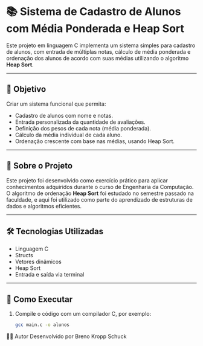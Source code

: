 # 📚 Sistema de Cadastro de Alunos com Média Ponderada e Heap Sort

Este projeto em linguagem C implementa um sistema simples para cadastro de alunos, com entrada de múltiplas notas, cálculo de média ponderada e ordenação dos alunos de acordo com suas médias utilizando o algoritmo **Heap Sort**.

---

## 🎯 Objetivo

Criar um sistema funcional que permita:
- Cadastro de alunos com nome e notas.
- Entrada personalizada da quantidade de avaliações.
- Definição dos pesos de cada nota (média ponderada).
- Cálculo da média individual de cada aluno.
- Ordenação crescente com base nas médias, usando Heap Sort.

---

## 🧠 Sobre o Projeto

Este projeto foi desenvolvido como exercício prático para aplicar conhecimentos adquiridos durante o curso de Engenharia da Computação. O algoritmo de ordenação **Heap Sort** foi estudado no semestre passado na faculdade, e aqui foi utilizado como parte do aprendizado de estruturas de dados e algoritmos eficientes.

---

## 🛠️ Tecnologias Utilizadas

- Linguagem C
- Structs
- Vetores dinâmicos
- Heap Sort
- Entrada e saída via terminal

---

## 🚀 Como Executar

1. Compile o código com um compilador C, por exemplo:
   ```bash
   gcc main.c -o alunos


👨‍💻 Autor
Desenvolvido por Breno Kropp Schuck
